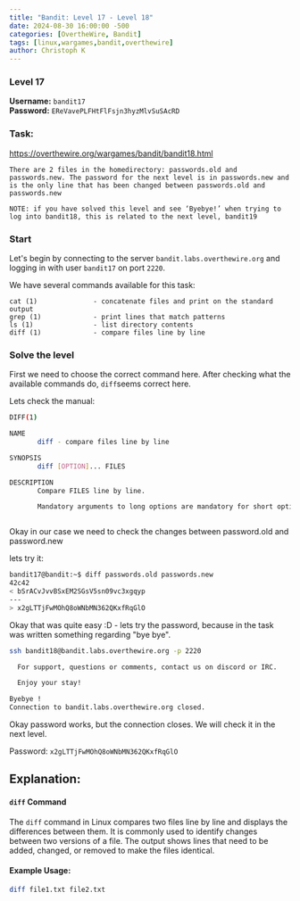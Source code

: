 ```yaml
---
title: "Bandit: Level 17 - Level 18"
date: 2024-08-30 16:00:00 -500 
categories: [OvertheWire, Bandit]
tags: [linux,wargames,bandit,overthewire]
author: Christoph K
---
```


<!-- Change LEVELS -->

### Level 17

**Username:** `bandit17`  
**Password:** `EReVavePLFHtFlFsjn3hyzMlvSuSAcRD`

### Task:
https://overthewire.org/wargames/bandit/bandit18.html

<!-- PICTURE FROM TASK -->

    There are 2 files in the homedirectory: passwords.old and passwords.new. The password for the next level is in passwords.new and is the only line that has been changed between passwords.old and passwords.new

    NOTE: if you have solved this level and see ‘Byebye!’ when trying to log into bandit18, this is related to the next level, bandit19
<!-- change username bandit!! -->
### Start

Let's begin by connecting to the server `bandit.labs.overthewire.org` and logging in with user `bandit17` on port `2220`.

We have several commands available for this task:


    cat (1)              - concatenate files and print on the standard output
    grep (1)             - print lines that match patterns
    ls (1)               - list directory contents
    diff (1)             - compare files line by line


<!-- CHANGE COMMANDS IF NECCESSARY -->


### Solve the level

First we need to choose the correct command here. After checking what the available commands do, `diff`seems correct here.


Lets check the manual:

```bash
DIFF(1)                                                                          User Commands                                                                         DIFF(1)

NAME
       diff - compare files line by line

SYNOPSIS
       diff [OPTION]... FILES

DESCRIPTION
       Compare FILES line by line.

       Mandatory arguments to long options are mandatory for short options too.



```

Okay in our case we need to check the changes between password.old and password.new

lets try it:

```bash 
bandit17@bandit:~$ diff passwords.old passwords.new
42c42
< bSrACvJvvBSxEM2SGsV5sn09vc3xgqyp
---
> x2gLTTjFwMOhQ8oWNbMN362QKxfRqGlO

```
Okay that was quite easy :D - lets try the password, because in the task was written something regarding "bye bye".


```bash
ssh bandit18@bandit.labs.overthewire.org -p 2220

  For support, questions or comments, contact us on discord or IRC.

  Enjoy your stay!

Byebye !
Connection to bandit.labs.overthewire.org closed.
```

Okay password works, but the connection closes. We will check it in the next level.

Password: `x2gLTTjFwMOhQ8oWNbMN362QKxfRqGlO`

## Explanation: 

#### `diff` Command

The `diff` command in Linux compares two files line by line and displays the differences between them. It is commonly used to identify changes between two versions of a file. The output shows lines that need to be added, changed, or removed to make the files identical.

#### Example Usage:

```bash
diff file1.txt file2.txt
